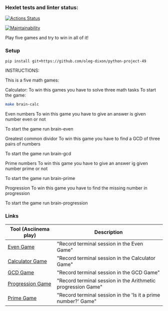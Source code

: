 ### Hexlet tests and linter status:
[![Actions Status](https://github.com/oleg-dixon/python-project-49/actions/workflows/hexlet-check.yml/badge.svg)](https://github.com/oleg-dixon/python-project-49/actions)

[![Maintainability](https://api.codeclimate.com/v1/badges/923afbd26cc1af465384/maintainability)](https://codeclimate.com/github/oleg-dixon/python-project-49/maintainability)

Play five games and try to win in all of it!

### Setup

```bash
pip install git+https://github.com/oleg-dixon/python-project-49
```

INSTRUCTIONS:

This is a five math games:

Calculator:
To win this games you have to solve three math tasks
To start the game:
```bash
make brain-calc
```

Even numbers
To win this game you have to give an answer is given number even or not

To start the game run brain-even

Greatest common dividor
To win this game you have to find a GCD of three pairs of numbers

To start the game run brain-gcd

Prime numbers
To win this game you have to give an answer ig given number prime or not

To start the game run brain-prime

Progression
To win this game you have to find the missing number in progression

To start the game run brain-progression

### Links

| Tool (Asciinema play)                                                  | Description                                             |
|------------------------------------------------------------------------|---------------------------------------------------------|
| [Even Game](https://asciinema.org/a/Dk9UmLfKFdNlzgZMA6SBFg7nm)    | "Record terminal session in the Even Game" |
| [Calculator Game](https://asciinema.org/a/QTkKcgnDpcgDrpgar1sbvzCYW)    | "Record terminal session in the Calculator Game" |
| [GCD Game](https://asciinema.org/a/MVQjqLMNazdnnUqtgQYkPkusp)     | "Record terminal session in the GCD Game" |
| [Progression Game](https://asciinema.org/a/Cys7EA2mL8zwQRJNXdLPIB8AD) | "Record terminal session in the Arithmetic progression Game" |
| [Prime Game](https://asciinema.org/a/1oUAJ1vSz8GoMTexZRwZwRuDB) | "Record terminal session in the 'Is it a prime number?' Game" |